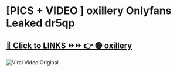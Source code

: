 
 # [PICS + VIDEO ] oxillery Onlyfans Leaked dr5qp

## <h2><a href="https://clipsfans.com/oxillery&ref=git">🔗 Click to LINKS ⏩⏩ 👉 🟢 oxillery </a></h2>

<a href="https://clipsfans.com/oxillery&ref=git" rel="nofollow" data-target="animated-image.originalLink"><img src="https://i.ibb.co.com/xMMVF88/686577567.gif" alt="Viral Video Original" style="max-width: 100%; display: inline-block;" data-target="animated-image.originalImage"></a>

